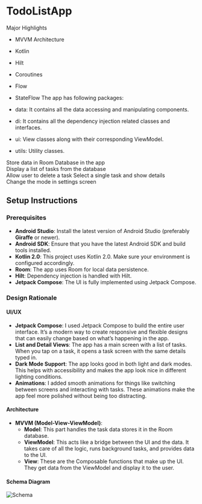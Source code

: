 
# TodoListApp
Major Highlights

* MVVM Architecture
* Kotlin
* Hilt
* Coroutines
* Flow
* StateFlow
The app has following packages:

* data: It contains all the data accessing and manipulating components.
* di: It contains all the dependency injection related classes and interfaces.
* ui: View classes along with their corresponding ViewModel.
* utils: Utility classes.

Store data in Room Database in the app  
Display a list of tasks from the database  
Allow user to delete a task 
Select a single task and show details  
Change the mode in settings screen  
## Setup Instructions

### Prerequisites

- **Android Studio**: Install the latest version of Android Studio (preferably **Giraffe** or newer).
- **Android SDK**: Ensure that you have the latest Android SDK and build tools installed.
- **Kotlin 2.0**: This project uses Kotlin 2.0. Make sure your environment is configured accordingly.
- **Room**: The app uses Room for local data persistence.
- **Hilt**: Dependency injection is handled with Hilt.
- **Jetpack Compose**: The UI is fully implemented using Jetpack Compose.


### Design Rationale

#### UI/UX
- **Jetpack Compose**: I used Jetpack Compose to build the entire user interface. It’s a modern way to create responsive and flexible designs that can easily change based on what’s happening in the app.
- **List and Detail Views**: The app has a main screen with a list of tasks. When you tap on a task, it opens a task screen with the same details typed in.
- **Dark Mode Support**: The app looks good in both light and dark modes. This helps with accessibility and makes the app look nice in different lighting conditions.
- **Animations**: I added smooth animations for things like switching between screens and interacting with tasks. These animations make the app feel more polished without being too distracting.

#### Architecture
- **MVVM (Model-View-ViewModel)**:
  - **Model**: This part handles the task data stores it in the Room database.
  - **ViewModel**: This acts like a bridge between the UI and the data. It takes care of all the logic, runs background tasks, and provides data to the UI.
  - **View**: These are the Composable functions that make up the UI. They get data from the ViewModel and display it to the user.


 #### Schema Diagram

 

![Schema](https://github.com/user-attachments/assets/98567fa6-2422-4281-9a53-1bade267fd3f)
